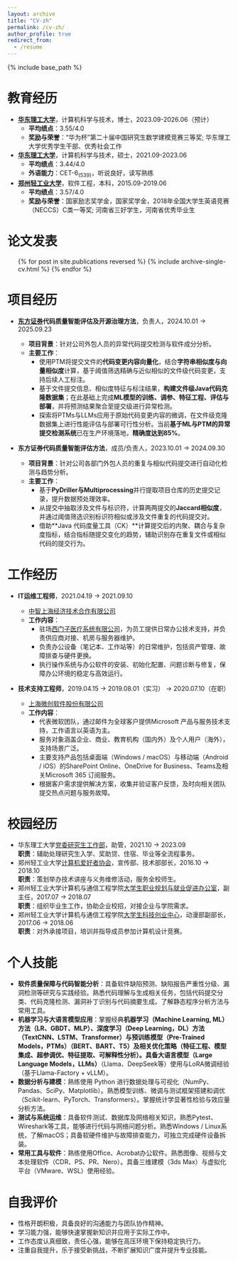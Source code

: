 ```yaml
---
layout: archive
title: "CV-zh"
permalink: /cv-zh/
author_profile: true
redirect_from:
  - /resume
---
```


{% include base_path %}

教育经历
======
* [**华东理工大学**](https://www.ecust.edu.cn/)，计算机科学与技术，博士，2023.09-2026.06（预计）
  * **平均绩点**：3.55/4.0
  * **奖励与荣誉**：“华为杯”第二十届中国研究生数学建模竞赛三等奖; 华东理工大学优秀学生干部、优秀社会工作
* [**华东理工大学**](https://www.ecust.edu.cn/)，计算机科学与技术，硕士，2021.09-2023.06
  * **平均绩点**：3.44/4.0
  * **外语能力**：CET-6<sub>(539)</sub>，听说良好，读写熟练 
* [**郑州轻工业大学**](https://www.zzuli.edu.cn/)，软件工程，本科，2015.09-2019.06
  * **平均绩点**：3.57/4.0
  * **奖励与荣誉**：国家励志奖学金，国家奖学金，2018年全国大学生英语竞赛（NECCS）C类一等奖; 河南省三好学生，河南省优秀毕业生

论文发表
======
  <ul>{% for post in site.publications reversed %}
    {% include archive-single-cv.html %}
  {% endfor %}</ul>
  

项目经历
======
* **[东方证券](https://www.dfzq.com.cn/osoa/views/main/home/index.shtml)代码质量智能评估及开源治理方法**，负责人，2024.10.01 -> 2025.09.23
  * **项目背景**：针对公司外包人员的异常代码提交检测与软件成分分析。
  * **主要工作**：
    * 使用PTM将提交文件的**代码变更内容向量化**，结合**字符串相似度与向量相似度**计算，基于阈值筛选精确与近似相似的文件级代码变更，支持后续人工标注。
    * 基于文件提交信息、相似度特征与标注结果，**构建文件级Java代码克隆数据集**；在此基础上完成**ML模型的训练、调参、特征工程、评估与部署**，并将预测结果聚合至提交级进行异常检测。
    * 探索将PTMs与LLMs应用于原始代码变更内容的微调，在文件级克隆数据集上进行性能评估与部署可行性分析。当前**基于ML与PTM的异常提交检测系统**已在生产环境落地，**精确度达到85%**。

* **东方证券代码质量智能评估方法**，成员/负责人，2023.10.01 -> 2024.09.30
  * **项目背景**：针对公司各部门外包人员的重复与相似代码提交进行自动化检测与趋势分析。
  * **主要工作**：
    * 基于**PyDriller与Multiprocessing**并行提取项目仓库的历史提交记录，提升数据预处理效率。
    * 从提交中抽取涉及文件与标识符，计算两两提交的**Jaccard相似度**，并通过阈值筛选识别标识符相似或涉及文件重复的代码提交对。
    * 借助**Java 代码度量工具（CK）**计算提交后的内聚、耦合与复杂度指标，结合指标随提交变化的趋势，辅助识别存在重复文件或相似代码的提交行为。

工作经历
======
* **IT运维工程师**，2021.04.19 -> 2021.09.10
  * [中智上海经济技术合作有限公司](https://www.ciicsh.com/ciicsh/zjzz281/zzsh/index.html)
  * **工作内容**：
    * 驻场[西门子医疗系统有限公司](https://www.siemens-healthineers.cn/)，为员工提供日常办公技术支持，并负责供应商对接、机房与服务器维护。
    * 负责办公设备（笔记本、工作站等）的日常维护，包括资产管理、故障排查与硬件更换。
    * 执行操作系统与办公软件的安装、初始化配置、问题诊断与修复，保障办公环境的稳定与高效运行。

* **技术支持工程师**，2019.04.15 -> 2019.08.01（实习） -> 2020.07.10（在职）
  * [上海微创软件股份有限公司](https://www.wicresoft.com/aboutUs.html)
  * **工作内容**：
    * 代表微软团队，通过邮件为全球客户提供Microsoft 产品与服务技术支持，工作语言以英语为主。
    * 服务对象涵盖企业、商业、教育机构（国内外）及个人用户（海外），支持场景广泛。
    * 主要支持产品包括桌面端（Windows / macOS）与移动端（Android / iOS）的SharePoint Online、OneDrive for Business、Teams及相关Microsoft 365 订阅服务。
    * 根据客户需求提供解决方案，收集并验证客户反馈，及时向相关团队提交热点问题与服务故障。

校园经历
======
* 华东理工大学[党委研究生工作部](https://gschool.ecust.edu.cn/12704/list.htm)，助管，2021.10 -> 2023.09<br>
**职责**：辅助处理研究生入学、奖助贷、住宿、毕业等全流程事务。 
* 郑州轻工业大学[计算机爱好者协会](https://baike.baidu.com/item/%E9%83%91%E5%B7%9E%E8%BD%BB%E5%B7%A5%E4%B8%9A%E5%AD%A6%E9%99%A2%E8%AE%A1%E7%AE%97%E6%9C%BA%E7%88%B1%E5%A5%BD%E8%80%85%E5%8D%8F%E4%BC%9A/15444041)，宣传部、技术部部长，2016.10 -> 2018.10<br>
**职责**：策划举办技术讲座与义务维修活动，服务全校师生。
* 郑州轻工业大学计算机与通信工程学院[大学生职业规划与就业促进办公室](https://cs.zzuli.edu.cn/jycy/main.htm)，副主任，2017.07 -> 2018.07<br>
**职责**：组织毕业生工作，协助企业校招，对接企业与学院需求。 
* 郑州轻工业大学计算机与通信工程学院[大学生科技创业中心](http://123.57.15.95/?about/)，动漫部副部长，2017.06 -> 2018.06<br>
**职责**：对外承接项目，培训并指导成员参加计算机设计竞赛。
  
个人技能
======
* **软件质量保障与代码智能分析**：具备软件缺陷预测、缺陷报告严重性分级、漏洞检测等研究与实践经验。熟悉代码理解与生成相关任务，包括代码提交分类、代码克隆检测、漏洞补丁识别与代码摘要生成。了解静态程序分析方法与常用工具。
* **机器学习与大语言模型应用**：掌握经典**机器学习（Machine Learning, ML）**方法（LR、GBDT、MLP）、**深度学习（Deep Learning，DL）**方法（TextCNN、LSTM、Transformer）与**预训练模型（Pre-Trained Models，PTMs）**（BERT、BART、T5）及相关优化策略（特征工程、模型集成、超参调优、特征提取、可解释性分析）。具备**大语言模型（Large Language Models，LLMs）**（Llama、DeepSeek等）使用与LoRA微调经验（基于Llama-Factory + vLLM）。
* **数据分析与建模**：熟练使用 Python 进行数据处理与可视化（NumPy、Pandas、SciPy、Matplotlib）。熟悉模型训练、微调与测试框架搭建和调优（Scikit-learn、PyTorch、Transformers）。掌握统计学显著性检验与效应量分析方法。
* **测试与系统运维**：具备软件测试、数据库及网络相关知识，熟悉Pytest、Wireshark等工具，能够进行代码与网络问题分析。熟悉Windows / Linux系统，了解macOS；具备软硬件维护与故障排查能力，可独立完成硬件设备拆装。
* **常用工具与软件**：熟练使用Office、Acrobat办公软件。熟悉图像、视频与文本处理软件（CDR、PS、PR、Nero）。具备三维建模（3ds Max）与虚拟化平台（VMware、WSL）使用经验。


自我评价
======
* 性格开朗积极，具备良好的沟通能力与团队协作精神。
* 学习能力强，能够快速掌握新知识并应用于实际工作中。
* 工作态度认真细致，责任心强，能够在高压环境下保持稳定执行力。
* 注重自我提升，乐于接受新挑战，不断扩展知识广度并提升专业技能。
